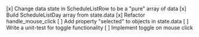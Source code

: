 [x] Change data state in ScheduleListRow to be a "pure" array of data
[x] Build ScheduleListDay array from state.data
[x] Refactor handle_mouse_click
[ ] Add property "selected" to objects in state.data
[ ] Write a unit-test for toggle functionality 
[ ] Implement toggle on mouse click
